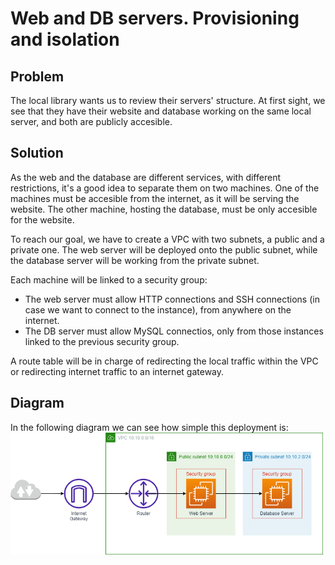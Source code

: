 # Web and DB servers. Provisioning and isolation

## Problem
The local library wants us to review their servers' structure. At first sight, we see that they have their website and database working on the same local server, and both are publicly accesible.

## Solution
As the web and the database are different services, with different restrictions, it's a good idea to separate them on two machines.
One of the machines must be accesible from the internet, as it will be serving the website. The other machine, hosting the database, must be only accesible for the website.

To reach our goal, we have to create a VPC with two subnets, a public and a private one. The web server will be deployed onto the public subnet, while the database server will be working from the private subnet.

Each machine will be linked to a security group:
- The web server must allow HTTP connections and SSH connections (in case we want to connect to the instance), from anywhere on the internet.
- The DB server must allow MySQL connectios, only from those instances linked to the previous security group.

A route table will be in charge of redirecting the local traffic within the VPC or redirecting internet traffic to an internet gateway.

## Diagram
In the following diagram we can see how simple this deployment is:
[<img src="https://github.com/martinBDev/IaC_AWS/blob/main/internet_access/Plan.png" alt="Plan" width="500"/>](https://github.com/martinBDev/IaC_AWS/blob/main/internet_access/Plan.png)